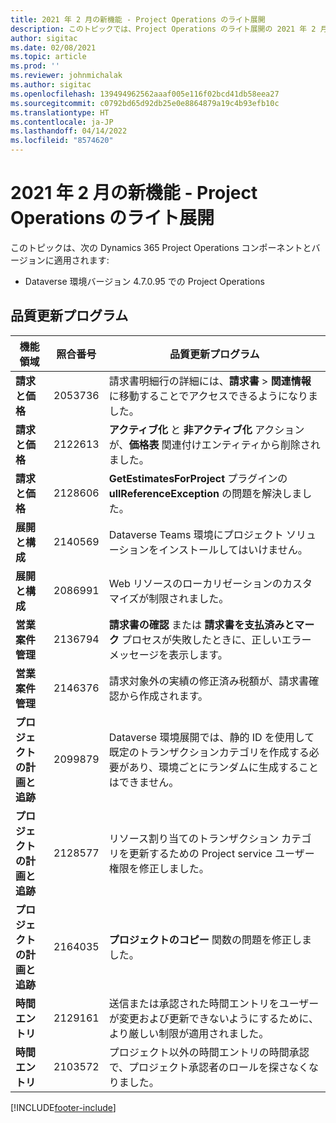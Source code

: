 ```yaml
---
title: 2021 年 2 月の新機能 - Project Operations のライト展開
description: このトピックでは、Project Operations のライト展開の 2021 年 2 月リリースで利用可能な品質更新について説明します。
author: sigitac
ms.date: 02/08/2021
ms.topic: article
ms.prod: ''
ms.reviewer: johnmichalak
ms.author: sigitac
ms.openlocfilehash: 139494962562aaaf005e116f02bcd41db58eea27
ms.sourcegitcommit: c0792bd65d92db25e0e8864879a19c4b93efb10c
ms.translationtype: HT
ms.contentlocale: ja-JP
ms.lasthandoff: 04/14/2022
ms.locfileid: "8574620"
---
```

# <a name="whats-new-february-2021---project-operations-lite-deployment"></a>2021 年 2 月の新機能 - Project Operations のライト展開

このトピックは、次の Dynamics 365 Project Operations コンポーネントとバージョンに適用されます:

  - Dataverse 環境バージョン 4.7.0.95 での Project Operations

## <a name="quality-updates"></a>品質更新プログラム

| **機能領域** | **照合番号** | **品質更新プログラム** |
| --- | --- | --- |
| **請求と価格** | 2053736 | 請求書明細行の詳細には、**請求書** > **関連情報** に移動することでアクセスできるようになりました。 |
| **請求と価格** | 2122613 | **アクティブ化** と **非アクティブ化** アクションが、**価格表** 関連付けエンティティから削除されました。 |
| **請求と価格** | 2128606 | **GetEstimatesForProject** プラグインの **ullReferenceException** の問題を解決しました。 |
| **展開と構成** | 2140569 | Dataverse Teams 環境にプロジェクト ソリューションをインストールしてはいけません。 |
| **展開と構成** | 2086991 | Web リソースのローカリゼーションのカスタマイズが制限されました。 |
| **営業案件管理** | 2136794 | **請求書の確認** または **請求書を支払済みとマーク** プロセスが失敗したときに、正しいエラーメッセージを表示します。 |
| **営業案件管理** | 2146376 | 請求対象外の実績の修正済み税額が、請求書確認から作成されます。 |
| **プロジェクトの計画と追跡** | 2099879 | Dataverse 環境展開では、静的 ID を使用して既定のトランザクションカテゴリを作成する必要があり、環境ごとにランダムに生成することはできません。 |
| **プロジェクトの計画と追跡** | 2128577 | リソース割り当てのトランザクション カテゴリを更新するための Project service ユーザー権限を修正しました。 |
| **プロジェクトの計画と追跡** | 2164035 | **プロジェクトのコピー** 関数の問題を修正しました。 |
| **時間エントリ** | 2129161 | 送信または承認された時間エントリをユーザーが変更および更新できないようにするために、より厳しい制限が適用されました。 |
| **時間エントリ** | 2103572 | プロジェクト以外の時間エントリの時間承認で、プロジェクト承認者のロールを探さなくなりました。 |


[!INCLUDE[footer-include](../../includes/footer-banner.md)]